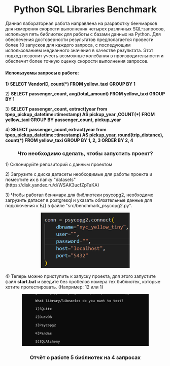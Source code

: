 <h1 align="center">Python SQL Libraries Benchmark</h1>
<p>Данная лабораторная работа направлена на разработку бенчмарков для измерения скорости выполнения четырех 
различных SQL-запросов, используя пять библиотек для работы с базами данных на Python. Для обеспечения достоверности 
результатов предполагается провести более 10 запусков для каждого запроса, с последующим использованием
медианного значения в качестве результата. Этот подход позволит учесть возможные колебания в 
производительности и обеспечит более точную оценку скорости выполнения запросов.</p>

<h4>Используемы запросы в работе:</h4>
 <p><b>1) SELECT VendorID, count(*) FROM yellow_taxi GROUP BY 1</b></p>
 <p>2) <b>SELECT passenger_count, avg(total_amount) FROM yellow_taxi GROUP BY 1</b></p>
 <p>3) <b>SELECT passenger_count, extract(year from tpep_pickup_datetime::timestamp) AS pickup_year ,COUNT(*)
FROM yellow_taxi GROUP BY passenger_count, pickup_year</b></p>
 <p>4) <b>SELECT passenger_count,extract(year from tpep_pickup_datetime::timestamp) AS pickup_year, round(trip_distance),
count(*) FROM yellow_taxi GROUP BY 1, 2, 3 ORDER BY 2, 4</b></p>

<h3 align="center">Что необходимо сделать, чтобы запустить проект?</h3>
<p>1) Склонируйте репозиторий с данным проектом</p>
<p>2) Загрузите с диска датасеты необходимые для работы проекта и поместите их в папку "datasets"(https://disk.yandex.ru/d/WSAK3ucfZpTaKA)</p>
<p>3) Чтобы работал бенчмарк для библиотеки psycopg2, необходимо загрузить датасет в postgresql и указать 
обязательные данные для подключения к БД в файле "src/benchmark_psycopg2.py".<p>
<div align="center"><img src="images/psycopg2.png" width="280"></div>
<p>4) Теперь можно приступить к запуску проекта, для этого запустите файл <b>start.bat</b> и введите 
без пробелов номера тех библиотек, которые хотите протестировать. (Например: 12 или 1)</p>
<div align="center"><img src="images/menu.png" width="400"></div>

<h3 align="center">Отчёт о работе 5 библиотек на 4 запросах<h3>
